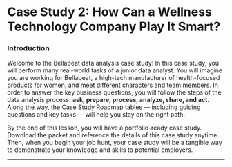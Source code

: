 # Case Study 2: How Can a Wellness Technology Company Play It Smart?

### Introduction

Welcome to the Bellabeat data analysis case study! In this case study, you will perform many real-world tasks of a junior data analyst. You will imagine you are working for Bellabeat, a high-tech manufacturer of health-focused products for women, and meet different characters and team members. In order to answer the key business questions, you will follow the steps of the data analysis process: **ask, prepare, process, analyze, share, and act.** Along the way, the Case Study Roadmap tables — including guiding questions and key tasks — will help you stay on the right path.

By the end of this lesson, you will have a portfolio-ready case study. Download the packet and reference the details of this case study anytime. Then, when you begin your job hunt, your case study will be a tangible way to demonstrate your knowledge and skills to potential employers.

---

